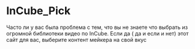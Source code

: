 # InCube_Pick
Часто ли у вас была проблема с тем, что вы не знаете что выбрать из огромной библиотеки видео по InCube. Если да ( да и если и нет) этот сайт для вас, выберите контент мейкера на свой вкус
